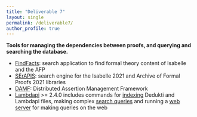 ```yaml
---
title: "Deliverable 7"
layout: single
permalink: /deliverable7/
author_profile: true
---
```


**Tools for managing the dependencies between proofs, and querying and searching the database.**

* [FindFacts](https://search.isabelle.in.tum.de/): search application to find formal theory content of Isabelle and the AFP
* [SErAPIS](https://behemoth.cl.cam.ac.uk/search/): search engine for the Isabelle 2021 and Archive of Formal Proofs 2021 libraries
* [DAMF](https://distributed-assertions.github.io/): Distributed Assertion Management Framework
* [Lambdapi](https://github.com/Deducteam/lambdapi) >= 2.4.0 includes commands for [indexing](https://lambdapi.readthedocs.io/en/latest/options.html) Dedukti and Lambdapi files, making complex [search queries](https://lambdapi.readthedocs.io/en/latest/query_language.html) and running a [web server](https://lambdapi.readthedocs.io/en/latest/options.html) for making queries on the web
